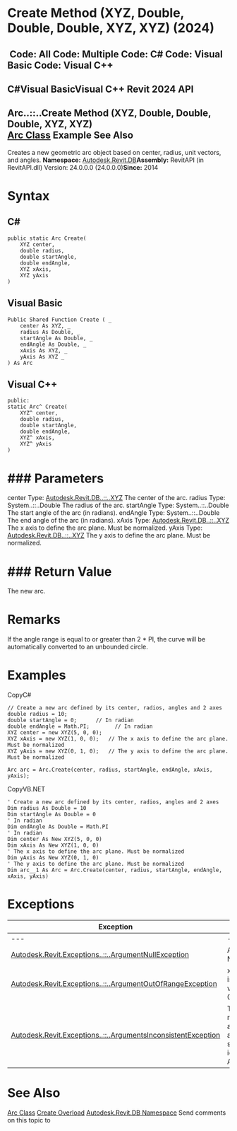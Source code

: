 # Create Method (XYZ, Double, Double, Double, XYZ, XYZ) (2024)

﻿
 Code: All Code: Multiple Code: C# Code: Visual Basic Code: Visual C++   
---  
C#Visual BasicVisual C++
Revit 2024 API  
---  
Arc..::..Create Method (XYZ, Double, Double, Double, XYZ, XYZ)  
[Arc Class](1f5f541e-9335-aef3-0e75-59eed9ae2221.md "Arc Class") Example See Also  
---  
Creates a new geometric arc object based on center, radius, unit vectors, and angles. 
**Namespace:** [Autodesk.Revit.DB](87546ba7-461b-c646-cbb1-2cb8f5bff8b2.md "Autodesk.Revit.DB Namespace")**Assembly:** RevitAPI (in RevitAPI.dll) Version: 24.0.0.0 (24.0.0.0)**Since:** 2014 
# Syntax
C#  
---  
```text
public static Arc Create(
	XYZ center,
	double radius,
	double startAngle,
	double endAngle,
	XYZ xAxis,
	XYZ yAxis
)
```
  
Visual Basic  
---  
```text
Public Shared Function Create ( _
	center As XYZ, _
	radius As Double, _
	startAngle As Double, _
	endAngle As Double, _
	xAxis As XYZ, _
	yAxis As XYZ _
) As Arc
```
  
Visual C++  
---  
```text
public:
static Arc^ Create(
	XYZ^ center, 
	double radius, 
	double startAngle, 
	double endAngle, 
	XYZ^ xAxis, 
	XYZ^ yAxis
)
```
  
# ### Parameters
center
    Type: [Autodesk.Revit.DB..::..XYZ](c2fd995c-95c0-58fb-f5de-f3246cbc5600.md "XYZ Class") The center of the arc. 
radius
    Type: System..::..Double The radius of the arc. 
startAngle
    Type: System..::..Double The start angle of the arc (in radians). 
endAngle
    Type: System..::..Double The end angle of the arc (in radians). 
xAxis
    Type: [Autodesk.Revit.DB..::..XYZ](c2fd995c-95c0-58fb-f5de-f3246cbc5600.md "XYZ Class") The x axis to define the arc plane. Must be normalized. 
yAxis
    Type: [Autodesk.Revit.DB..::..XYZ](c2fd995c-95c0-58fb-f5de-f3246cbc5600.md "XYZ Class") The y axis to define the arc plane. Must be normalized. 
# ### Return Value
The new arc. 
# Remarks
If the angle range is equal to or greater than 2 * PI, the curve will be automatically converted to an unbounded circle. 
# Examples
CopyC#
```text
// Create a new arc defined by its center, radios, angles and 2 axes
double radius = 10;
double startAngle = 0;      // In radian
double endAngle = Math.PI;        // In radian
XYZ center = new XYZ(5, 0, 0);
XYZ xAxis = new XYZ(1, 0, 0);   // The x axis to define the arc plane. Must be normalized
XYZ yAxis = new XYZ(0, 1, 0);   // The y axis to define the arc plane. Must be normalized

Arc arc = Arc.Create(center, radius, startAngle, endAngle, xAxis, yAxis);
```

CopyVB.NET
```text
' Create a new arc defined by its center, radios, angles and 2 axes
Dim radius As Double = 10
Dim startAngle As Double = 0
' In radian
Dim endAngle As Double = Math.PI
' In radian
Dim center As New XYZ(5, 0, 0)
Dim xAxis As New XYZ(1, 0, 0)
' The x axis to define the arc plane. Must be normalized
Dim yAxis As New XYZ(0, 1, 0)
' The y axis to define the arc plane. Must be normalized
Dim arc__1 As Arc = Arc.Create(center, radius, startAngle, endAngle, xAxis, yAxis)
```

# Exceptions
| Exception | Condition |
| --- | --- |
| --- | --- |
| [Autodesk.Revit.Exceptions..::..ArgumentNullException](631e1424-60f4-929b-4e52-dda9dcd26316.md "ArgumentNullException Class") | A non-optional argument was NULL |
| [Autodesk.Revit.Exceptions..::..ArgumentOutOfRangeException](60f148c9-ece0-a6bb-4e12-bb4a9c8c8a24.md "ArgumentOutOfRangeException Class") | xAxis is not length 1.0. -or- yAxis is not length 1.0. -or- The given value for radius must be between 0 and 30000 feet. |
| [Autodesk.Revit.Exceptions..::..ArgumentsInconsistentException](05972c68-fa6d-3a83-d720-ad84fbc4780f.md "ArgumentsInconsistentException Class") | The vectors xAxis and yAxis are not perpendicular. -or- Start angle must be less than end angle. -or- Curve length is too small for Revit's tolerance (as identified by Application.ShortCurveTolerance). |

# See Also
[Arc Class](1f5f541e-9335-aef3-0e75-59eed9ae2221.md "Arc Class")
[Create Overload](37b85ab9-0840-97e9-31b4-a0699e99f132.md "Create Method")
[Autodesk.Revit.DB Namespace](87546ba7-461b-c646-cbb1-2cb8f5bff8b2.md "Autodesk.Revit.DB Namespace")
Send comments on this topic to 